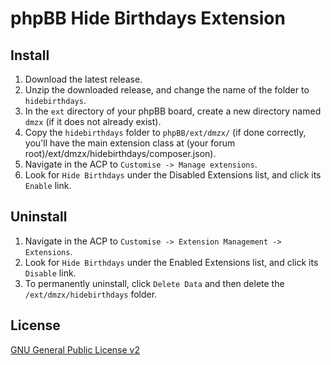 # phpBB Hide Birthdays Extension

## Install

1. Download the latest release.
2. Unzip the downloaded release, and change the name of the folder to `hidebirthdays`.
3. In the `ext` directory of your phpBB board, create a new directory named `dmzx` (if it does not already exist).
4. Copy the `hidebirthdays` folder to `phpBB/ext/dmzx/` (if done correctly, you'll have the main extension class at (your forum root)/ext/dmzx/hidebirthdays/composer.json).
5. Navigate in the ACP to `Customise -> Manage extensions`.
6. Look for `Hide Birthdays` under the Disabled Extensions list, and click its `Enable` link.

## Uninstall

1. Navigate in the ACP to `Customise -> Extension Management -> Extensions`.
2. Look for `Hide Birthdays` under the Enabled Extensions list, and click its `Disable` link.
3. To permanently uninstall, click `Delete Data` and then delete the `/ext/dmzx/hidebirthdays` folder.

## License
[GNU General Public License v2](http://opensource.org/licenses/GPL-2.0)
